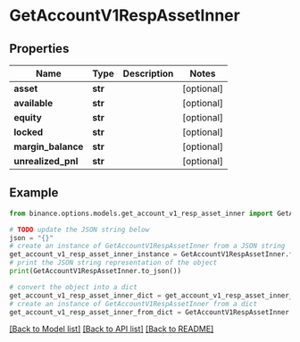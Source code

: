 # GetAccountV1RespAssetInner


## Properties

Name | Type | Description | Notes
------------ | ------------- | ------------- | -------------
**asset** | **str** |  | [optional] 
**available** | **str** |  | [optional] 
**equity** | **str** |  | [optional] 
**locked** | **str** |  | [optional] 
**margin_balance** | **str** |  | [optional] 
**unrealized_pnl** | **str** |  | [optional] 

## Example

```python
from binance.options.models.get_account_v1_resp_asset_inner import GetAccountV1RespAssetInner

# TODO update the JSON string below
json = "{}"
# create an instance of GetAccountV1RespAssetInner from a JSON string
get_account_v1_resp_asset_inner_instance = GetAccountV1RespAssetInner.from_json(json)
# print the JSON string representation of the object
print(GetAccountV1RespAssetInner.to_json())

# convert the object into a dict
get_account_v1_resp_asset_inner_dict = get_account_v1_resp_asset_inner_instance.to_dict()
# create an instance of GetAccountV1RespAssetInner from a dict
get_account_v1_resp_asset_inner_from_dict = GetAccountV1RespAssetInner.from_dict(get_account_v1_resp_asset_inner_dict)
```
[[Back to Model list]](../README.md#documentation-for-models) [[Back to API list]](../README.md#documentation-for-api-endpoints) [[Back to README]](../README.md)


